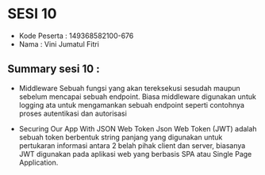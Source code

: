 # SESI 10
- Kode Peserta  : 149368582100-676
- Nama          : Vini Jumatul Fitri 

## Summary sesi 10 :
* Middleware
  Sebuah fungsi yang akan tereksekusi sesudah maupun sebelum mencapai sebuah endpoint. Biasa middleware digunakan untuk logging ata untuk mengamankan sebuah endpoint seperti contohnya proses autentikasi dan autorisasi

* Securing Our App With JSON Web Token
  Json Web Token (JWT) adalah sebuah token berbentuk string panjang yang digunakan untuk pertukaran informasi antara 2 belah pihak client dan server, biasanya JWT digunakan pada aplikasi web yang berbasis SPA atau Single Page Application.

  